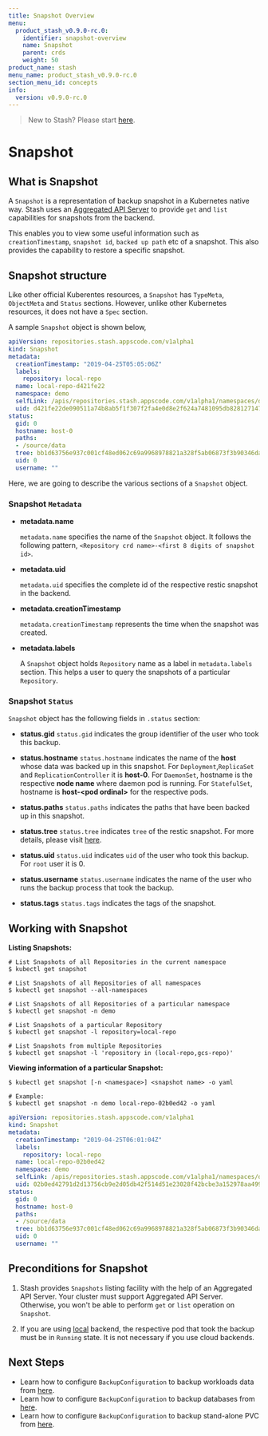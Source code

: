 ```yaml
---
title: Snapshot Overview
menu:
  product_stash_v0.9.0-rc.0:
    identifier: snapshot-overview
    name: Snapshot
    parent: crds
    weight: 50
product_name: stash
menu_name: product_stash_v0.9.0-rc.0
section_menu_id: concepts
info:
  version: v0.9.0-rc.0
---
```


> New to Stash? Please start [here](/products/stash/v0.9.0-rc.0/concepts/README).

# Snapshot

## What is Snapshot

A `Snapshot` is a representation of backup snapshot in a Kubernetes native way. Stash uses an [Aggregated API Server](https://github.com/kubernetes/community/blob/master/contributors/design-proposals/api-machinery/aggregated-api-servers.md) to provide `get` and `list` capabilities for snapshots from the backend.

This enables you to view some useful information such as `creationTimestamp`, `snapshot id`, `backed up path` etc of a snapshot. This also provides the capability to restore a specific snapshot.

## Snapshot structure

Like other official Kuberentes resources, a `Snapshot` has `TypeMeta`, `ObjectMeta` and `Status` sections. However, unlike other Kubernetes resources, it does not have a `Spec` section.

A sample `Snapshot` object is shown below,

```yaml
apiVersion: repositories.stash.appscode.com/v1alpha1
kind: Snapshot
metadata:
  creationTimestamp: "2019-04-25T05:05:06Z"
  labels:
    repository: local-repo
  name: local-repo-d421fe22
  namespace: demo
  selfLink: /apis/repositories.stash.appscode.com/v1alpha1/namespaces/demo/snapshots/local-repo-d421fe22
  uid: d421fe22de090511a74b8ab5f1f307f2fa4e0d8e2f624a7481095db828127147
status:
  gid: 0
  hostname: host-0
  paths:
  - /source/data
  tree: bb1d63756e937c001cf48ed062c69a9968978821a328f5ab06873f3b90346da2
  uid: 0
  username: ""
```

Here, we are going to describe the various sections of a `Snapshot` object.

### Snapshot `Metadata`

- **metadata.name**

  `metadata.name` specifies the name of the `Snapshot` object. It follows the following pattern, `<Repository crd name>-<first 8 digits of snapshot id>`.

- **metadata.uid**

  `metadata.uid` specifies the complete id of the respective restic snapshot in the backend.

- **metadata.creationTimestamp**

  `metadata.creationTimestamp` represents the time when the snapshot was created.

- **metadata.labels**

  A `Snapshot` object holds `Repository` name as a label in `metadata.labels` section. This helps a user to query the snapshots of a particular `Repository`.

### Snapshot `Status`

`Snapshot` object has the following fields in `.status` section:

- **status.gid**
`status.gid` indicates the group identifier of the user who took this backup.

- **status.hostname**
`status.hostname` indicates the name of the **host** whose data was backed up in this snapshot. For `Deployment`,`ReplicaSet` and `ReplicationController` it is **host-0**. For `DaemonSet`, hostname is the respective **node name** where daemon pod is running. For `StatefulSet`, hostname is **host-\<pod ordinal\>** for the respective pods.

- **status.paths**
`status.paths` indicates the paths that have been backed up in this snapshot.

- **status.tree**
`status.tree` indicates `tree` of the restic snapshot. For more details, please visit [here](https://restic.readthedocs.io/en/stable/100_references.html#trees-and-data).

- **status.uid**
`status.uid` indicates `uid` of the user who took this backup. For `root` user it is 0.

- **status.username**
`status.username` indicates the name of the user who runs the backup process that took the backup.

- **status.tags**
`status.tags` indicates the tags of the snapshot.

## Working with Snapshot

**Listing Snapshots:**

```console
# List Snapshots of all Repositories in the current namespace
$ kubectl get snapshot

# List Snapshots of all Repositories of all namespaces
$ kubectl get snapshot --all-namespaces

# List Snapshots of all Repositories of a particular namespace
$ kubectl get snapshot -n demo

# List Snapshots of a particular Repository
$ kubectl get snapshot -l repository=local-repo

# List Snapshots from multiple Repositories
$ kubectl get snapshot -l 'repository in (local-repo,gcs-repo)'
```

**Viewing information of a particular Snapshot:**

```console
$ kubectl get snapshot [-n <namespace>] <snapshot name> -o yaml

# Example:
$ kubectl get snapshot -n demo local-repo-02b0ed42 -o yaml
```

```yaml
apiVersion: repositories.stash.appscode.com/v1alpha1
kind: Snapshot
metadata:
  creationTimestamp: "2019-04-25T06:01:04Z"
  labels:
    repository: local-repo
  name: local-repo-02b0ed42
  namespace: demo
  selfLink: /apis/repositories.stash.appscode.com/v1alpha1/namespaces/demo/snapshots/local-repo-02b0ed42
  uid: 02b0ed42791d2d13756cb9e2d05db42f514d51e23028f42bcbe3a152978aa499
status:
  gid: 0
  hostname: host-0
  paths:
  - /source/data
  tree: bb1d63756e937c001cf48ed062c69a9968978821a328f5ab06873f3b90346da2
  uid: 0
  username: ""
```

## Preconditions for Snapshot

1. Stash provides `Snapshots` listing facility with the help of an Aggregated API Server. Your cluster must support Aggregated API Server. Otherwise, you won't be able to perform `get` or `list` operation on `Snapshot`.

2. If you are using [local](/products/stash/v0.9.0-rc.0/guides/latest/backends/local) backend, the respective pod that took the backup must be in `Running` state. It is not necessary if you use cloud backends.

## Next Steps

- Learn how to configure `BackupConfiguration` to backup workloads data from [here](/products/stash/v0.9.0-rc.0/guides/latest/workloads/overview).
- Learn how to configure `BackupConfiguration` to backup databases from [here](/products/stash/v0.9.0-rc.0/guides/latest/databases/overview).
- Learn how to configure `BackupConfiguration` to backup stand-alone PVC from [here](/products/stash/v0.9.0-rc.0/guides/latest/volumes/overview).
